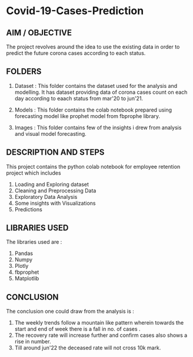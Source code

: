 # Covid-19-Cases-Prediction


## AIM / OBJECTIVE 
The project revolves around the idea to use the existing data in order to predict the future corona cases according to each status.

## FOLDERS

1. Dataset :
This folder contains the dataset used for the analysis and modelling. It has dataset providing data of corona cases count on each day according to eaach status from mar'20 to jun'21.


2. Models :
This folder contains the colab notebook prepared using forecasting model like prophet model from fbprophe library.


3. Images :
This folder contains few of the insights i drew from analysis and visual model forecasting.


## DESCRIPTION AND STEPS
This project contains the python colab notebook for employee retention project which includes

1. Loading and Exploring dataset
2. Cleaning and Preprocessing Data
3. Exploratory Data Analysis
4. Some insights with Visualizations
5. Predictions


## LIBRARIES USED 

The libraries used are : 
1. Pandas 
2. Numpy
3. Plotly
4. fbprophet
5. Matplotlib

## CONCLUSION 

The conclusion one could draw from the analysis is :

1. The weekly trends follow a mountain like pattern wherein towards the start and end of week there is a fall in no. of cases .
2. The recovery rate will increase further and confirm cases also shows a rise in number.
3. Till around jun'22 the deceased rate will not cross 10k mark.